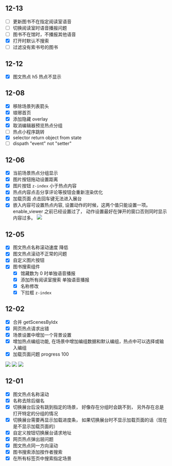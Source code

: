 ## 12-13

- [ ] 更新图书不在指定阅读室语音
- [ ] 切换阅读室时语音播报问题
- [ ] 图书不在馆时，不播报其他语音
- [x] 打开时默认不搜索
- [ ] 过滤没有索书号的图书

## 12-12

- [x] 图文热点 h5 热点不显示

## 12-08

- [x] 移除场景列表箭头
- [x] 琅琊首页
- [x] 添加隐藏 overlay
- [x] 取消编辑器预览热点分组
- [ ] 热点小程序跳转
- [x] selector return object from state
- [ ] dispath "event" not "setter"

## 12-06

- [x] 当前场景热点分组显示
- [x] 图片按钮拖动设置距离
- [x] 图片按钮 `z-index` 小于热点内容
- [x]  热点内容点击分享评论等按钮会重新渲染优化
- [x] 加载页面 点击回车键无法进入展台
- [x] 嵌入内容可设置热点内容, 设置动作的时候，这两个值只能设置一项。enable_viewer 之前已经设置过了， 动作设置最好在弹开的窗口否则同时显示内容过多。
	![](Pasted%20image%2020221206113131.png)

## 12-05

- [x] 图文热点名称滚动速度 降低
- [x] 图文热点滚动不正常的问题
- [x] 自定义图片按钮
- [x] 图书搜索组件
	- [x] 馆藏数为 0 时单独语音播报
	- [x] 添加所有阅读室搜索 单独语音播报
	- [x] 名称修改
	- [x] 下拉框 `z-index`

## 12-02

- [x] 合并 getScenesByIdx
- [x] 网页热点请求出错
- [x] 场景设置中增加一个背景设置 
- [x] 增加热点编组功能, 在场景中增加编组数据和默认编组，热点中可以选择或输入编组
- [x] 加载页面问题 progress 100

![](Pasted%20image%2020221202160530.png)
![](Pasted%20image%2020221202160550.png)
![](Pasted%20image%2020221202160606.png)

## 12-01

- [x] 图文热点名称滚动
- [x] 名称去除后缀名
- [x] 切换展台后没有跳到指定的场景， 好像存在分组时会跳不到， 另外存在总是打开特定的分组的情况
- [x] 切换展台需要再显示加载进度条， 如果切换展台时不显示加载页面的话（现在是不显示加载页面的）
- [x] 自定义按钮切换展台请求地址
- [x] 网页热点弹出层问题
- [x] 图文热点同一方向滚动
- [x] 图书搜索添加按作者搜索
- [x] 在所有标签页中搜索指定场景